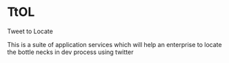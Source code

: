 # TtOL
Tweet to Locate

This is a suite of application services which will help an enterprise to locate the bottle necks in dev process using twitter 

